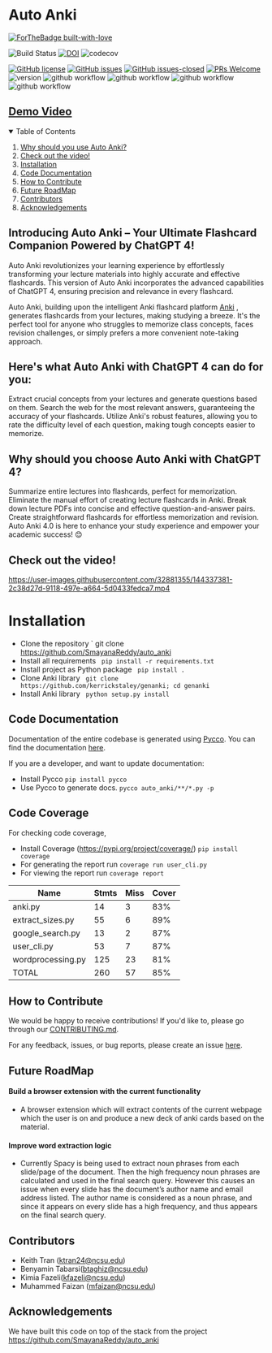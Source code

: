 # Auto Anki

[![ForTheBadge built-with-love](http://ForTheBadge.com/images/badges/built-with-love.svg)](https://github.com/SmayanaReddy/auto_anki)

![Build Status](https://img.shields.io/badge/build-passing-green)
[![DOI](https://zenodo.org/badge/DOI/10.5281/zenodo.5745931.svg)](https://doi.org/10.5281/zenodo.5745931)
![codecov](https://img.shields.io/badge/codecov-85%25-green)

[![GitHub license](https://img.shields.io/github/license/SmayanaReddy/auto_anki)](https://github.com/SmayanaReddy/auto_anki/blob/main/LICENSE)
[![GitHub issues](https://img.shields.io/github/issues/SmayanaReddy/auto_anki)](https://github.com/SmayanaReddy/auto_anki/issues)
[![GitHub issues-closed](https://img.shields.io/github/issues-closed/SmayanaReddy/auto_anki)](https://github.com/SmayanaReddy/auto_anki/issues?q=is%3Aissue+is%3Aclosed)
[![PRs Welcome](https://img.shields.io/badge/PRs-welcome-brightgreen.svg?style=flat-square)](https://github.com/SmayanaReddy/auto_anki/pulls)
![version](https://img.shields.io/badge/version-3.0-blue)
![github workflow](https://github.com/SmayanaReddy/SRIJAS/actions/workflows/unit_test.yml/badge.svg)
![github workflow](https://github.com/SmayanaReddy/SRIJAS/actions/workflows/style_checker.yml/badge.svg)
![github workflow](https://github.com/SmayanaReddy/SRIJAS/actions/workflows/main.yml/badge.svg)
![github workflow](https://github.com/SmayanaReddy/SRIJAS/actions/workflows/code_cov.yml/badge.svg)

## [Demo Video](https://drive.google.com/file/d/12h5izedNfEth56KhbKFRBYDFKU2PPChQ/view?usp=sharing)


<!-- TABLE OF CONTENTS -->
<details open="open">
  <summary>Table of Contents</summary>
  <ol>
    <li><a href="#why-should-you-use-auto-anki">Why should you use Auto Anki?</a></li>
    <li><a href="#check-out-the-video">Check out the video!</a></li>
    <li><a href="#installation">Installation</a></li>
    <li><a href="#code-documentation">Code Documentation</a></li>
    <li><a href="#how-to-contribute">How to Contribute</a></li>
    <li><a href="#future-roadmap">Future RoadMap</a></li>
   <li><a href="#contributors">Contributors</a></li>
   <li><a href="#acknowledgements">Acknowledgements</a></li>
  </ol>
</details>

## Introducing Auto Anki – Your Ultimate Flashcard Companion Powered by ChatGPT 4!

Auto Anki revolutionizes your learning experience by effortlessly transforming your lecture materials into highly accurate and effective flashcards. This version of Auto Anki incorporates the advanced capabilities of ChatGPT 4, ensuring precision and relevance in every flashcard.

Auto Anki, building upon the intelligent Anki flashcard platform [Anki](https://apps.ankiweb.net/)  , generates flashcards from your lectures, making studying a breeze. It's the perfect tool for anyone who struggles to memorize class concepts, faces revision challenges, or simply prefers a more convenient note-taking approach.

## Here's what Auto Anki with ChatGPT 4 can do for you:

Extract crucial concepts from your lectures and generate questions based on them.
Search the web for the most relevant answers, guaranteeing the accuracy of your flashcards.
Utilize Anki's robust features, allowing you to rate the difficulty level of each question, making tough concepts easier to memorize.

## Why should you choose Auto Anki with ChatGPT 4?

Summarize entire lectures into flashcards, perfect for memorization.
Eliminate the manual effort of creating lecture flashcards in Anki.
Break down lecture PDFs into concise and effective question-and-answer pairs.
Create straightforward flashcards for effortless memorization and revision.
Auto Anki 4.0 is here to enhance your study experience and empower your academic success! 😊

## Check out the video!

https://user-images.githubusercontent.com/32881355/144337381-2c38d27d-9118-497e-a664-5d0433fedca7.mp4

# Installation

- Clone the repository
  ` git clone https://github.com/SmayanaReddy/auto_anki
- Install all requirements
  ` pip install -r requirements.txt`
- Install project as Python package
  ` pip install .`
- Clone Anki library
  ` git clone https://github.com/kerrickstaley/genanki; cd genanki`
- Install Anki library
  ` python setup.py install`

## Code Documentation

Documentation of the entire codebase is generated using [Pycco](https://github.com/pycco-docs/pycco).
You can find the documentation [here](https://github.com/SmayanaReddy/auto_anki/tree/main/docs).

If you are a developer, and want to update documentation:

- Install Pycco
  `pip install pycco`
- Use Pycco to generate docs.
  `pycco auto_anki/**/*.py -p`

## Code Coverage

For checking code coverage,

- Install Coverage (https://pypi.org/project/coverage/)
  `pip install coverage`
- For generating the report run
  `coverage run user_cli.py`
- For viewing the report run
  `coverage report`


| Name              | Stmts | Miss | Cover |
| ------------------- | ------- | ------ | ------- |
| anki.py           | 14    | 3    | 83%   |
| extract_sizes.py  | 55    | 6    | 89%   |
| google_search.py  | 13    | 2    | 87%   |
| user_cli.py       | 53    | 7    | 87%   |
| wordprocessing.py | 125   | 23   | 81%   |
| TOTAL             | 260   | 57   | 85%   |

## How to Contribute

We would be happy to receive contributions! If you'd like to, please go through our [CONTRIBUTING.md](https://github.com/SmayanaReddy/auto_anki/blob/main/CONTRIBUTING.md).

For any feedback, issues, or bug reports, please create an issue [here](https://github.com/SmayanaReddy/auto_anki/issues/new).

## Future RoadMap

#### Build a browser extension with the current functionality

- A browser extension which will extract contents of the current webpage which the user is on and produce a new deck of anki cards based on the material.

#### Improve word extraction logic

- Currently Spacy is being used to extract noun phrases from each slide/page of the document. Then the high frequency noun phrases are calculated and used in the final search query. However this causes an issue when every slide has the document’s author name and email address listed. The author name is considered as a noun phrase, and since it appears on every slide has a high frequency, and thus appears on the final search query.

## Contributors

* Keith Tran (ktran24@ncsu.edu)
* Benyamin Tabarsi(btaghiz@ncsu.edu)
* Kimia Fazeli(kfazeli@ncsu.edu)
* Muhammed Faizan (mfaizan@ncsu.edu)

## Acknowledgements

We have built this code on top of the stack from the project [
](https://github.com/SmayanaReddy/auto_anki)https://github.com/SmayanaReddy/auto_anki
